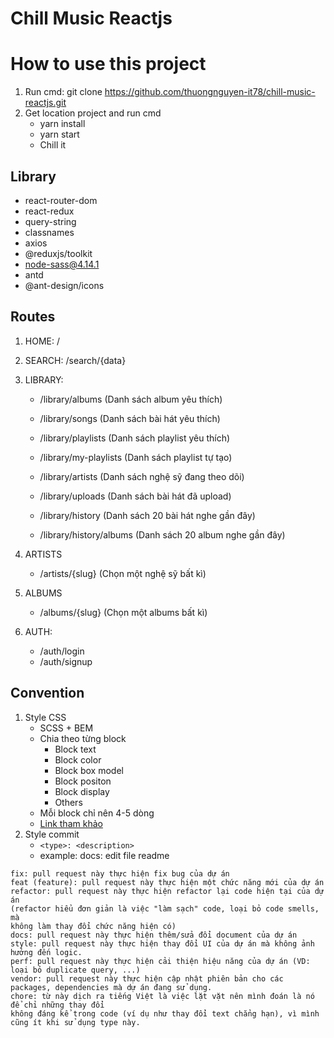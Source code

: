 # Chill Music Reactjs

# How to use this project
1. Run cmd: git clone https://github.com/thuongnguyen-it78/chill-music-reactjs.git
2. Get location project and run cmd
    - yarn install
    - yarn start 
    - Chill it 

## Library
- react-router-dom 
- react-redux 
- query-string 
- classnames 
- axios 
- @reduxjs/toolkit
- node-sass@4.14.1
- antd
- @ant-design/icons

## Routes

1. HOME: / 
2. SEARCH: /search/{data}
3. LIBRARY: 
    - /library/albums (Danh sách album yêu thích)
    - /library/songs (Danh sách bài hát yêu thích)
    - /library/playlists (Danh sách playlist yêu thích)
    - /library/my-playlists (Danh sách playlist tự tạo)
    - /library/artists (Danh sách nghệ sỹ đang theo dõi)
    - /library/uploads (Danh sách bài hát đã upload)

    - /library/history (Danh sách 20 bài hát nghe gần đây)
    - /library/history/albums (Danh sách 20 album nghe gần đây)

4. ARTISTS
    - /artists/{slug} (Chọn một nghệ sỹ bất kì)

5. ALBUMS

    - /albums/{slug} (Chọn một albums bất kì)
    
4. AUTH: 
    - /auth/login
    - /auth/signup

## Convention
1. Style CSS
    - SCSS + BEM
    - Chia theo từng block
        - Block text
        - Block color 
        - Block box model 
        - Block positon  
        - Block display  
        - Others
    - Mỗi block chỉ nên 4-5 dòng
    - [Link tham khảo ](https://www.youtube.com/watch?v=iNKwWRHCeWE)
2. Style commit
    - `<type>: <description>`
    - example: docs: edit file readme
``` 
fix: pull request này thực hiện fix bug của dự án
feat (feature): pull request này thực hiện một chức năng mới của dự án
refactor: pull request này thực hiện refactor lại code hiện tại của dự án 
(refactor hiểu đơn giản là việc "làm sạch" code, loại bỏ code smells, mà 
không làm thay đổi chức năng hiện có)
docs: pull request này thực hiện thêm/sửa đổi document của dự án
style: pull request này thực hiện thay đổi UI của dự án mà không ảnh hưởng đến logic.
perf: pull request này thực hiện cải thiện hiệu năng của dự án (VD: loại bỏ duplicate query, ...)
vendor: pull request này thực hiện cập nhật phiên bản cho các packages, dependencies mà dự án đang sử dụng.
chore: từ này dịch ra tiếng Việt là việc lặt vặt nên mình đoán là nó để chỉ những thay đổi
không đáng kể trong code (ví dụ như thay đổi text chẳng hạn), vì mình cũng ít khi sử dụng type này.
```
